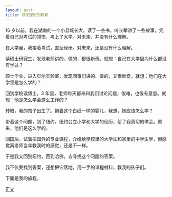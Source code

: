 ```yaml
---
layout: post
title: 寻找理想的教育
---
```


16 岁以前，我在湖南的一个小县城长大。读了一些书，听长辈讲了一些故事，凭着自己对考试的领悟，考上了大学。对未来，并没有什么理解。

在大学里，我接着考试，直至保研。对未来，还是没有什么理解。

读硕士研究生，发现老师讲的、做的，都很新奇。就想：自己在大学里为什么都没有学过？

硕士毕业，进入贝尔实验室，发现同事们讲的、做的，又很新奇。就想：他们在大学里是怎么学的？

回到学校读博士。3 年里，老师每天都来和我们讨论问题，很难，也很有意思。就想：他是怎么学会这么工作的？

转眼，我的孩子出生了。抱着这个白纸一样的婴儿，我想，她应该怎么学？

带着这个问题，到了纽约。纽约公立小学和大学的经历，给了我真切的体会。原来，他们是这么学的。

回国后，试着把国外的专业课程，介绍给学校里的大学生和家里的中学生学，但感觉离老师当年教我时的感觉，还是不一样。

于是我又回到纽约，回到哈佛，去寻找这个问题的答案。

我不仅要找到答案，还想把它落地，用一手的课程材料，教我的孩子们。

下面是我的旅程。

[正文](pub/1-libra/1-zhao)

<!-- cd /Users/yishuai/Documents/GDrive-2/Website/book/book -->
<!-- jekyll serve --trace -->

<!-- cd /Users/yishuai/.gem/ruby/3.1.2/gems/web/webrick-1.7.0 -->
<!-- bundle add webrick -->